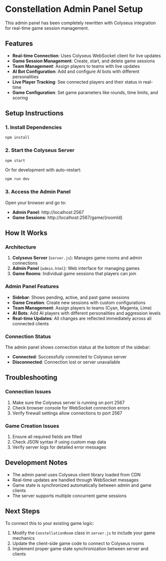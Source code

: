 # Constellation Admin Panel Setup

This admin panel has been completely rewritten with Colyseus integration for real-time game session management.

## Features

- **Real-time Connection**: Uses Colyseus WebSocket client for live updates
- **Game Session Management**: Create, start, and delete game sessions
- **Team Management**: Assign players to teams with live updates
- **AI Bot Configuration**: Add and configure AI bots with different personalities
- **Live Player Tracking**: See connected players and their status in real-time
- **Game Configuration**: Set game parameters like rounds, time limits, and scoring

## Setup Instructions

### 1. Install Dependencies

```bash
npm install
```

### 2. Start the Colyseus Server

```bash
npm start
```

Or for development with auto-restart:

```bash
npm run dev
```

### 3. Access the Admin Panel

Open your browser and go to:
- **Admin Panel**: http://localhost:2567
- **Game Sessions**: http://localhost:2567/game/{roomId}

## How It Works

### Architecture

1. **Colyseus Server** (`server.js`): Manages game rooms and admin connections
2. **Admin Panel** (`admin.html`): Web interface for managing games
3. **Game Rooms**: Individual game sessions that players can join

### Admin Panel Features

- **Sidebar**: Shows pending, active, and past game sessions
- **Game Creation**: Create new sessions with custom configurations
- **Team Management**: Assign players to teams (Cyan, Magenta, Lime)
- **AI Bots**: Add AI players with different personalities and aggression levels
- **Real-time Updates**: All changes are reflected immediately across all connected clients

### Connection Status

The admin panel shows connection status at the bottom of the sidebar:
- **Connected**: Successfully connected to Colyseus server
- **Disconnected**: Connection lost or server unavailable

## Troubleshooting

### Connection Issues

1. Make sure the Colyseus server is running on port 2567
2. Check browser console for WebSocket connection errors
3. Verify firewall settings allow connections to port 2567

### Game Creation Issues

1. Ensure all required fields are filled
2. Check JSON syntax if using custom map data
3. Verify server logs for detailed error messages

## Development Notes

- The admin panel uses Colyseus client library loaded from CDN
- Real-time updates are handled through WebSocket messages
- Game state is synchronized automatically between admin and game clients
- The server supports multiple concurrent game sessions

## Next Steps

To connect this to your existing game logic:
1. Modify the `ConstellationRoom` class in `server.js` to include your game mechanics
2. Update the client-side game code to connect to Colyseus rooms
3. Implement proper game state synchronization between server and clients